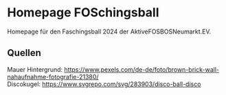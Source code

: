 # Homepage FOSchingsball
Homepage für den Faschingsball 2024 der AktiveFOSBOSNeumarkt.EV.

## Quellen
Mauer Hintergrund: https://www.pexels.com/de-de/foto/brown-brick-wall-nahaufnahme-fotografie-21380/  
Discokugel: https://www.svgrepo.com/svg/283903/disco-ball-disco